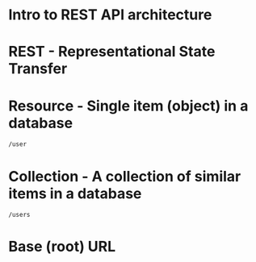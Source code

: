 # Intro to REST API architecture

# REST - Representational State Transfer

# Resource - Single item (object) in a database
    /user
# Collection - A collection of similar items in a database
    /users
# Base (root) URL



